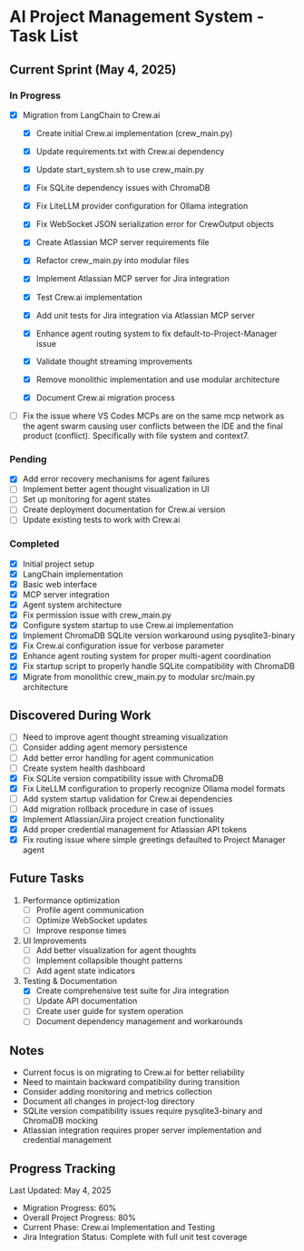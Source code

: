 # AI Project Management System - Task List

## Current Sprint (May 4, 2025)

### In Progress
- [x] Migration from LangChain to Crew.ai
  - [x] Create initial Crew.ai implementation (crew_main.py)
  - [x] Update requirements.txt with Crew.ai dependency
  - [x] Update start_system.sh to use crew_main.py
  - [x] Fix SQLite dependency issues with ChromaDB
  - [x] Fix LiteLLM provider configuration for Ollama integration
  - [x] Fix WebSocket JSON serialization error for CrewOutput objects
  - [x] Create Atlassian MCP server requirements file
  - [x] Refactor crew_main.py into modular files
  - [x] Implement Atlassian MCP server for Jira integration
  - [x] Test Crew.ai implementation
  - [x] Add unit tests for Jira integration via Atlassian MCP server
  - [x] Enhance agent routing system to fix default-to-Project-Manager issue
  - [x] Validate thought streaming improvements
  - [x] Remove monolithic implementation and use modular architecture
  - [x] Document Crew.ai migration process


- [ ] Fix the issue where VS Codes MCPs are on the same mcp network as the agent swarm causing user conflicts between the IDE and the final product (conflict). Specifically with file system and context7.

### Pending
- [x] Add error recovery mechanisms for agent failures
- [ ] Implement better agent thought visualization in UI
- [ ] Set up monitoring for agent states
- [ ] Create deployment documentation for Crew.ai version
- [ ] Update existing tests to work with Crew.ai

### Completed
- [x] Initial project setup
- [x] LangChain implementation
- [x] Basic web interface
- [x] MCP server integration
- [x] Agent system architecture
- [x] Fix permission issue with crew_main.py
- [x] Configure system startup to use Crew.ai implementation
- [x] Implement ChromaDB SQLite version workaround using pysqlite3-binary
- [x] Fix Crew.ai configuration issue for verbose parameter
- [x] Enhance agent routing system for proper multi-agent coordination
- [x] Fix startup script to properly handle SQLite compatibility with ChromaDB
- [x] Migrate from monolithic crew_main.py to modular src/main.py architecture

## Discovered During Work
- [ ] Need to improve agent thought streaming visualization
- [ ] Consider adding agent memory persistence
- [ ] Add better error handling for agent communication
- [ ] Create system health dashboard
- [x] Fix SQLite version compatibility issue with ChromaDB
- [x] Fix LiteLLM configuration to properly recognize Ollama model formats
- [ ] Add system startup validation for Crew.ai dependencies
- [ ] Add migration rollback procedure in case of issues
- [x] Implement Atlassian/Jira project creation functionality
- [x] Add proper credential management for Atlassian API tokens
- [x] Fix routing issue where simple greetings defaulted to Project Manager agent

## Future Tasks
1. Performance optimization
   - [ ] Profile agent communication
   - [ ] Optimize WebSocket updates
   - [ ] Improve response times

2. UI Improvements
   - [ ] Add better visualization for agent thoughts
   - [ ] Implement collapsible thought patterns
   - [ ] Add agent state indicators

3. Testing & Documentation
   - [x] Create comprehensive test suite for Jira integration
   - [ ] Update API documentation
   - [ ] Create user guide for system operation
   - [ ] Document dependency management and workarounds

## Notes
- Current focus is on migrating to Crew.ai for better reliability
- Need to maintain backward compatibility during transition
- Consider adding monitoring and metrics collection
- Document all changes in project-log directory
- SQLite version compatibility issues require pysqlite3-binary and ChromaDB mocking
- Atlassian integration requires proper server implementation and credential management

## Progress Tracking
Last Updated: May 4, 2025
- Migration Progress: 60%
- Overall Project Progress: 80%
- Current Phase: Crew.ai Implementation and Testing
- Jira Integration Status: Complete with full unit test coverage